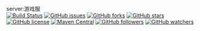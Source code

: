 server:游戏服              
[![Build Status](https://travis-ci.org/ChessGame/GameServer.svg?branch=master)](https://travis-ci.org/ChessGame/GameServer)
[![GitHub issues](https://img.shields.io/github/issues/ChessGame/GameServer.svg)](https://github.com/ChessGame/GameServer/issues)
[![GitHub forks](https://img.shields.io/github/forks/ChessGame/GameServer.svg)](https://github.com/ChessGame/GameServer/network)
[![GitHub stars](https://img.shields.io/github/stars/ChessGame/GameServer.svg)](https://github.com/ChessGame/GameServer/stargazers)
[![GitHub license](https://img.shields.io/badge/license-Apache%202-blue.svg)](https://raw.githubusercontent.com/ChessGame/GameServer/master/LICENSE)
[![Maven Central](https://img.shields.io/maven-central/v/org.apache.maven/apache-maven.svg)]()
[![GitHub followers](https://img.shields.io/github/followers/ChessGame.svg?style=social&label=Follow)]()
[![GitHub watchers](https://img.shields.io/github/watchers/ChessGame/GameServer.svg?style=social&label=Watch)]()

